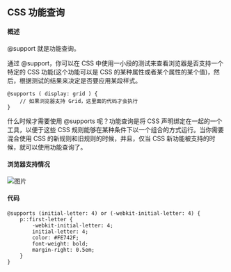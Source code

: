 ## CSS 功能查询

#### 概述

@support 就是功能查询。
 
通过 @support，你可以在 CSS 中使用一小段的测试来查看浏览器是否支持一个特定的 CSS 功能(这个功能可以是 CSS 的某种属性或者某个属性的某个值)，然后，根据测试的结果来决定是否要应用某段样式。

```
@supports ( display: grid ) {
    // 如果浏览器支持 Grid，这里面的代码才会执行
}
```

什么时候才需要使用 @supports 呢？功能查询是将 CSS 声明绑定在一起的一个工具，以便于这些 CSS 规则能够在某种条件下以一个组合的方式运行。当你需要混合使用 CSS 的新规则和旧规则的时候，并且，仅当 CSS 新功能被支持的时候，就可以使用功能查询了。


#### 浏览器支持情况

![图片](https://segmentfault.com/image?src=https://2r4s9p1yi1fa2jd7j43zph8r-wpengine.netdna-ssl.com/files/2016/08/Can-I-Use-Feature-Queries.gif&objectId=1190000006734430&token=55799b625be89c4ec2afd5a4ef6f3bd2)

#### 代码

```
@supports (initial-letter: 4) or (-webkit-initial-letter: 4) {
    p::first-letter {
        -webkit-initial-letter: 4;
        initial-letter: 4;
        color: #FE742F;
        font-weight: bold;
        margin-right: 0.5em;
    }
}

```

